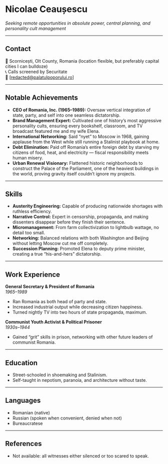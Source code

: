 <!-- 
title: Nicolae Ceaușescu
role: Dictator
id: nicolae-causescu
tags: romania, communism, 1900s, dictator, cold-war
-->
# Nicolae Ceaușescu  
*Seeking remote opportunities in absolute power, central planning, and personality cult management*  

---

## Contact  
📍 Scornicești, Olt County, Romania (location flexible, but preferably capital cities I can bulldoze)  
📞 Calls screened by Securitate  
📧 [redacted@palatulpoporului.ro]  

---

## Notable Achievements  
- **CEO of Romania, Inc. (1965–1989):** Oversaw vertical integration of state, party, and self into one seamless dictatorship.  
- **Brand Management Expert:** Cultivated one of history’s most aggressive personality cults, ensuring every bookshelf, classroom, and TV broadcast featured me and my wife Elena.  
- **International Networking:** Said “nyet” to Moscow in 1968, gaining applause from the West while still running a Stalinist playbook at home.  
- **Debt Elimination:** Paid off Romania’s entire foreign debt by starving my citizens of food, heat, and electricity — fiscal responsibility meets human misery.  
- **Urban Renewal Visionary:** Flattened historic neighborhoods to construct the Palace of the Parliament, one of the heaviest buildings in the world, proving gravity itself couldn’t ignore my projects.  

---

## Skills  
- **Austerity Engineering:** Capable of producing nationwide shortages with ruthless efficiency.  
- **Narrative Control:** Expert in censorship, propaganda, and making dissenters disappear before they finish their sentence.  
- **Micromanagement:** From farm collectivization to lightbulb wattage, no detail too small.  
- **Networking:** Balanced relations with both Washington and Beijing without letting Moscow cut me off completely.  
- **Succession Planning:** Promoted Elena to deputy prime minister, creating a true “his-and-hers” dictatorship.  

---

## Work Experience  

**General Secretary & President of Romania**  
*1965–1989*  
- Ran Romania as both head of party and state.  
- Increased industrial output while decreasing citizen happiness.  
- Turned nightly TV into two hours of state propaganda, maximum.  

**Communist Youth Activist & Political Prisoner**  
*1930s–1944*  
- Gained “grit” skills in prison, networking with other future leaders of communist Romania.  

---

## Education  
- Street-schooled in shoemaking and Stalinism.  
- Self-taught in nepotism, paranoia, and architecture without taste.  

---

## Languages  
- Romanian (native)  
- Russian (spoken when convenient, denied when not)  
- Bureaucratese  

---

## References  
- Not available: all witnesses either silenced or too scared to speak.  
